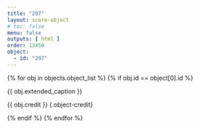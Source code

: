 ```yaml
---
title: "297"
layout: score-object
# toc: false
menu: false
outputs: [ html ]
order: 13450
object:
  - id: "297"
---
```


{% for obj in objects.object_list %}
{% if obj.id == object[0].id %}

{{ obj.extended_caption }}

{{ obj.credit }} {.object-credit}

{% endif %}
{% endfor %}
